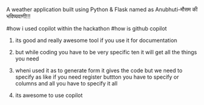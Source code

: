A weather application built using Python & Flask named as Anubhuti-मौसम की भविष्यवाणी!!!

#how i used copilot within the hackathon
#how is github copilot
1. its good and really awesome tool if you use it for documentation
2. but while coding you have to be very specific ten it will get all the things you need

3. wheni used it as to generate form it gives the code but we need to specify as like if you need register buttton you have to specify
or columns and all you have to specify it all
4. its awesome to use copilot

